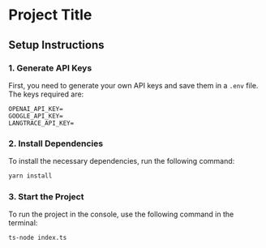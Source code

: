 # Project Title

## Setup Instructions

### 1. Generate API Keys

First, you need to generate your own API keys and save them in a `.env` file. The keys required are:

```
OPENAI_API_KEY=
GOOGLE_API_KEY=
LANGTRACE_API_KEY=
```

### 2. Install Dependencies

To install the necessary dependencies, run the following command:

```sh
yarn install
```

### 3. Start the Project

To run the project in the console, use the following command in the terminal:

```sh
ts-node index.ts
```